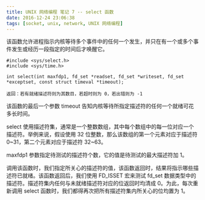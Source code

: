 ```yaml
---
title: UNIX 网络编程 笔记 7 -- select 函数
date: 2016-12-24 23:06:38
tags: [socket, unix, network, UNIX 网络编程]
---
```


该函数允许进程指示内核等待多个事件中的任何一个发生，并只在有一个或多个事件发生或经历一段指定的时间后才唤醒它。

<!--more-->

```
#include <sys/select.h>
#include <sys/time.h>

int select(int maxfdp1, fd_set *readset, fd_set *writeset, fd_set *exceptset, const struct timeval *timeout);

返回：若有就绪描述符则为其数目，若超时则为 0，若出错则为 -1
```

该函数的最后一个参数 timeout 告知内核等待所指定描述符的任何一个就绪可花多长时间。

select 使用描述符集，通常是一个整数数组，其中每个数组中的每一位对应一个描述符。举例来说，假设使用 32 位整数，那么该数组的第一个元素对应于描述符 0~31，第二个元素对应于描述符 32~63。

maxfdp1 参数指定待测试的描述符个数，它的值是待测试的最大描述符加 1。

调用该函数时，我们指定所关心的描述符的值，该函数返回时，结果将指示哪些描述符已就绪。该函数返回后，我们使用 FD_ISSET 宏来测试 fd_set 数据类型中的描述符。描述符集内任何与未就绪描述符对应的位返回时均清成 0。为此，每次重新调用 select 函数时，我们都得再次把所有描述符集内所关心的位均置为 1。

